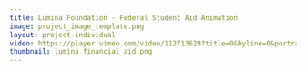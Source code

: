 ```yaml
---
title: Lumina Foundation - Federal Student Aid Animation
image: project_image_template.png
layout: project-individual
video: https://player.vimeo.com/video/112713629?title=0&byline=0&portrait=0
thumbnail: lumina_financial_aid.png
---
```

